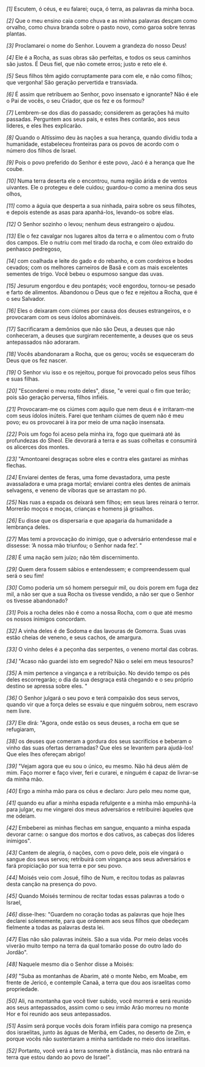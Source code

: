 *[1]* Escutem, ó céus, e eu falarei; ouça, ó terra, as palavras da minha boca.

*[2]* Que o meu ensino caia como chuva e as minhas palavras desçam como orvalho, como chuva branda sobre o pasto novo, como garoa sobre tenras plantas.

*[3]* Proclamarei o nome do Senhor. Louvem a grandeza do nosso Deus!

*[4]* Ele é a Rocha, as suas obras são perfeitas, e todos os seus caminhos são justos. É Deus fiel, que não comete erros; justo e reto ele é.

*[5]* Seus filhos têm agido corruptamente para com ele, e não como filhos; que vergonha! São geração pervertida e transviada.

*[6]* É assim que retribuem ao Senhor, povo insensato e ignorante? Não é ele o Pai de vocês, o seu Criador, que os fez e os formou?

*[7]* Lembrem-se dos dias do passado; considerem as gerações há muito passadas. Perguntem aos seus pais, e estes lhes contarão, aos seus líderes, e eles lhes explicarão.

*[8]* Quando o Altíssimo deu às nações a sua herança, quando dividiu toda a humanidade, estabeleceu fronteiras para os povos de acordo com o número dos filhos de Israel.

*[9]* Pois o povo preferido do Senhor é este povo, Jacó é a herança que lhe coube.

*[10]* Numa terra deserta ele o encontrou, numa região árida e de ventos uivantes. Ele o protegeu e dele cuidou; guardou-o como a menina dos seus olhos,

*[11]* como a águia que desperta a sua ninhada, paira sobre os seus filhotes, e depois estende as asas para apanhá-los, levando-os sobre elas.

*[12]* O Senhor sozinho o levou; nenhum deus estrangeiro o ajudou.

*[13]* Ele o fez cavalgar nos lugares altos da terra e o alimentou com o fruto dos campos. Ele o nutriu com mel tirado da rocha, e com óleo extraído do penhasco pedregoso,

*[14]* com coalhada e leite do gado e do rebanho, e com cordeiros e bodes cevados; com os melhores carneiros de Basã e com as mais excelentes sementes de trigo. Você bebeu o espumoso sangue das uvas.

*[15]* Jesurum engordou e deu pontapés; você engordou, tornou-se pesado e farto de alimentos. Abandonou o Deus que o fez e rejeitou a Rocha, que é o seu Salvador.

*[16]* Eles o deixaram com ciúmes por causa dos deuses estrangeiros, e o provocaram com os seus ídolos abomináveis.

*[17]* Sacrificaram a demônios que não são Deus, a deuses que não conheceram, a deuses que surgiram recentemente, a deuses que os seus antepassados não adoraram.

*[18]* Vocês abandonaram a Rocha, que os gerou; vocês se esqueceram do Deus que os fez nascer.

*[19]* O Senhor viu isso e os rejeitou, porque foi provocado pelos seus filhos e suas filhas.

*[20]* "Esconderei o meu rosto deles", disse, "e verei qual o fim que terão; pois são geração perversa, filhos infiéis.

*[21]* Provocaram-me os ciúmes com aquilo que nem deus é e irritaram-me com seus ídolos inúteis. Farei que tenham ciúmes de quem não é meu povo; eu os provocarei à ira por meio de uma nação insensata.

*[22]* Pois um fogo foi aceso pela minha ira, fogo que queimará até às profundezas do Sheol. Ele devorará a terra e as suas colheitas e consumirá os alicerces dos montes.

*[23]* "Amontoarei desgraças sobre eles e contra eles gastarei as minhas flechas.

*[24]* Enviarei dentes de feras, uma fome devastadora, uma peste avassaladora e uma praga mortal; enviarei contra eles dentes de animais selvagens, e veneno de víboras que se arrastam no pó.

*[25]* Nas ruas a espada os deixará sem filhos; em seus lares reinará o terror. Morrerão moços e moças, crianças e homens já grisalhos.

*[26]* Eu disse que os dispersaria e que apagaria da humanidade a lembrança deles.

*[27]* Mas temi a provocação do inimigo, que o adversário entendesse mal e dissesse: ‘A nossa mão triunfou; o Senhor nada fez’. "

*[28]* É uma nação sem juízo; não têm discernimento.

*[29]* Quem dera fossem sábios e entendessem; e compreendessem qual será o seu fim!

*[30]* Como poderia um só homem perseguir mil, ou dois porem em fuga dez mil, a não ser que a sua Rocha os tivesse vendido, a não ser que o Senhor os tivesse abandonado?

*[31]* Pois a rocha deles não é como a nossa Rocha, com o que até mesmo os nossos inimigos concordam.

*[32]* A vinha deles é de Sodoma e das lavouras de Gomorra. Suas uvas estão cheias de veneno, e seus cachos, de amargura.

*[33]* O vinho deles é a peçonha das serpentes, o veneno mortal das cobras.

*[34]* "Acaso não guardei isto em segredo? Não o selei em meus tesouros?

*[35]* A mim pertence a vingança e a retribuição. No devido tempo os pés deles escorregarão; o dia da sua desgraça está chegando e o seu próprio destino se apressa sobre eles. "

*[36]* O Senhor julgará o seu povo e terá compaixão dos seus servos, quando vir que a força deles se esvaiu e que ninguém sobrou, nem escravo nem livre.

*[37]* Ele dirá: "Agora, onde estão os seus deuses, a rocha em que se refugiaram,

*[38]* os deuses que comeram a gordura dos seus sacrifícios e beberam o vinho das suas ofertas derramadas? Que eles se levantem para ajudá-los! Que eles lhes ofereçam abrigo!

*[39]* "Vejam agora que eu sou o único, eu mesmo. Não há deus além de mim. Faço morrer e faço viver, feri e curarei, e ninguém é capaz de livrar-se da minha mão.

*[40]* Ergo a minha mão para os céus e declaro: Juro pelo meu nome que,

*[41]* quando eu afiar a minha espada refulgente e a minha mão empunhá-la para julgar, eu me vingarei dos meus adversários e retribuirei àqueles que me odeiam.

*[42]* Embeberei as minhas flechas em sangue, enquanto a minha espada devorar carne: o sangue dos mortos e dos cativos, as cabeças dos líderes inimigos".

*[43]* Cantem de alegria, ó nações, com o povo dele, pois ele vingará o sangue dos seus servos; retribuirá com vingança aos seus adversários e fará propiciação por sua terra e por seu povo.

*[44]* Moisés veio com Josué, filho de Num, e recitou todas as palavras desta canção na presença do povo.

*[45]* Quando Moisés terminou de recitar todas essas palavras a todo o Israel,

*[46]* disse-lhes: "Guardem no coração todas as palavras que hoje lhes declarei solenemente, para que ordenem aos seus filhos que obedeçam fielmente a todas as palavras desta lei.

*[47]* Elas não são palavras inúteis. São a sua vida. Por meio delas vocês viverão muito tempo na terra da qual tomarão posse do outro lado do Jordão".

*[48]* Naquele mesmo dia o Senhor disse a Moisés:

*[49]* "Suba as montanhas de Abarim, até o monte Nebo, em Moabe, em frente de Jericó, e contemple Canaã, a terra que dou aos israelitas como propriedade.

*[50]* Ali, na montanha que você tiver subido, você morrerá e será reunido aos seus antepassados, assim como o seu irmão Arão morreu no monte Hor e foi reunido aos seus antepassados.

*[51]* Assim será porque vocês dois foram infiéis para comigo na presença dos israelitas, junto às águas de Meribá, em Cades, no deserto de Zim, e porque vocês não sustentaram a minha santidade no meio dos israelitas.

*[52]* Portanto, você verá a terra somente à distância, mas não entrará na terra que estou dando ao povo de Israel".

